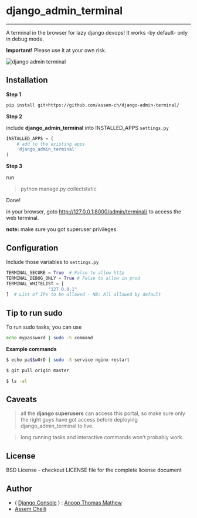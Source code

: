 # django_admin_terminal
****
A terminal in the browser for lazy django devops!  It works -by default- only in debug mode.

**Important!**  Please use it at your own risk.

![django admin terminal](https://raw.githubusercontent.com/assem-ch/django_admin_terminal/master/django_admin_terminal/static/images/screenshot.png)


## Installation

**Step 1**
```bash 
pip install git+https://github.com/assem-ch/django-admin-terminal/
```

**Step 2**

include __django_admin_terminal__ into INSTALLED_APPS ```settings.py```

```python
INSTALLED_APPS = (
    # add to the existing apps
    'django_admin_terminal'
)
```

**Step 3**

run
> python manage.py collectstatic

Done!

in your browser, goto http://127.0.0.1:8000/admin/terminal/ to access the web terminal.

**note:** make sure you got superuser privileges.


## Configuration

Include those variables to ```settings.py```

```python
TERMINAL_SECURE = True  # False to allow http 
TERMINAL_DEBUG_ONLY = True # False to allow in prod
TERMINAL_WHITELIST = [
                "127.0.0.1"
]  # List of IPs to be allowed - NB: All allowed by default
```


## Tip to run sudo
To run sudo tasks, you can use

```bash
echo mypassword | sudo -S command
```

**Example commands** 

```bash
$ echo pa$$w0rD | sudo -S service nginx restart

$ git pull origin master

$ ls -al
```

## Caveats

> all the **django superusers** can access this portal, so make sure only the right guys have got access before deploying django_admin_terminal to live.

> long running tasks and interactive commands won't probably work.


## License

BSD License - checkout LICENSE file for the complete license document


## Author
- ( [Django Console](https://github.com/atmb4u/django-console) ) : [Anoop Thomas Mathew](https://twitter.com/atmb4u "atmb4u") 
- [Assem Chelli](https://github.com/assem-ch "assem-ch") 
